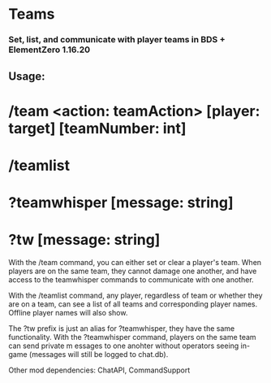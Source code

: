 # Teams
### Set, list, and communicate with player teams in BDS + ElementZero 1.16.20

## Usage:
# /team \<action: teamAction\> [player: target] [teamNumber: int]
# /teamlist
# ?teamwhisper [message: string]
# ?tw [message: string]

With the /team command, you can either set or clear a player's team. When players are on the same team, they cannot damage one another, and have access to the teamwhisper commands to communicate with one another.

With the /teamlist command, any player, regardless of team or whether they are on a team, can see a list of all teams and corresponding player names. Offline player names will also show.

The ?tw prefix is just an alias for ?teamwhisper, they have the same functionality. With the ?teamwhisper command, players on the same team can send private m essages to one anohter without operators seeing in-game (messages will still be logged to chat.db).

Other mod dependencies: ChatAPI, CommandSupport